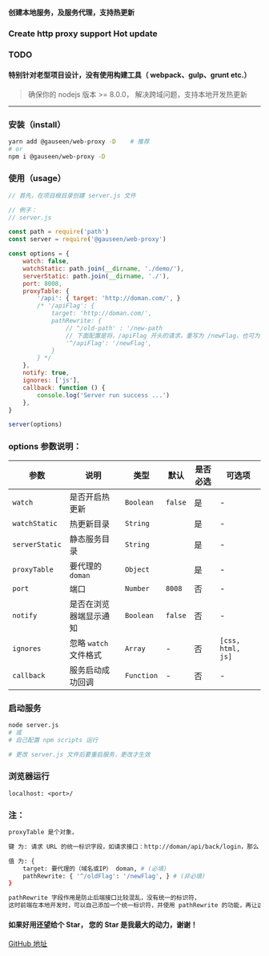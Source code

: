 #### 创建本地服务，及服务代理，支持热更新
### Create http proxy support Hot update

### TODO

#### 特别针对老型项目设计，没有使用构建工具（ webpack、gulp、grunt etc.）

> 确保你的 nodejs 版本 >= 8.0.0，
> 解决跨域问题，支持本地开发热更新

---------------
### 安装（install）

```bash
yarn add @gauseen/web-proxy -D    # 推荐
# or
npm i @gauseen/web-proxy -D
```

### 使用（usage）

```js
// 首先，在项目根目录创建 server.js 文件
```

```js
// 例子：
// server.js

const path = require('path')
const server = require('@gauseen/web-proxy')

const options = {
	watch: false,
	watchStatic: path.join(__dirname, './demo/'),
	serverStatic: path.join(__dirname, './'),
	port: 8008,
	proxyTable: {
		'/api': { target: 'http://doman.com/', }
		/* '/apiFlag': {
			target: 'http://doman.com/',
			pathRewrite: {
				// ^/old-path' : '/new-path
				// 下面配置是将，/apiFlag 开头的请求，重写为 /newFlag，也可为 '' (空)
				'^/apiFlag': '/newFlag',
			}
		} */
	},
	notify: true,
	ignores: ['js'],
	callback: function () {
		console.log('Server run success ...')
	},
}

server(options)
```

### options 参数说明：
| 参数 | 说明 | 类型 | 默认 | 是否必选 | 可选项 |
|------|-------|---------|-------|--------|--------|
| `watch` | 是否开启热更新 | `Boolean` | `false` | 是 | - |
| `watchStatic` | 热更新目录 | `String` | | 是 | - |
| `serverStatic` | 静态服务目录 | `String` | | 是 | - |
| `proxyTable` | 要代理的 `doman` | `Object` | | 是 | - |
| `port` | 端口 | `Number` | `8008` | 否 | - |
| `notify` | 是否在浏览器端显示通知 | `Boolean` | `false` | 否 | - |
| `ignores` | 忽略 `watch` 文件格式 | `Array` | - | 否 | `[css, html, js]` |
| `callback` | 服务启动成功回调 | `Function` | - | 否 | - |

### 启动服务

```bash
node server.js
# 或
# 自己配置 npm scripts 运行

# 更改 server.js 文件后要重启服务，更改才生效
```
### 浏览器运行
`localhost: <port>/`


### 注：
```bash
proxyTable 是个对象，

键 为: 请求 URL 的统一标识字段，如请求接口：http://doman/api/back/login，那么 api 就是它的标识字段

值 为: {
	target: 要代理的（域名或IP） doman, # (必填)
	pathRewrite: { '^/oldFlag': '/newFlag', } # (非必填)
}

pathRewrite 字段作用是防止后端接口比较混乱，没有统一的标识符，
这时前端在本地开发时，可以自己添加一个统一标识符，并使用 pathRewrite 的功能，再让这个字段设置为空字符，这样就可以请求到服务端本来的 URL
```

#### 如果好用还望给个 Star， 您的 Star 是我最大的动力，谢谢！

[GitHub 地址](https://github.com/gauseen/web-proxy)
